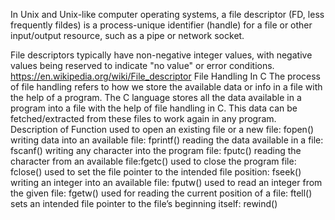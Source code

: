 In Unix and Unix-like computer operating systems, a file descriptor (FD, less frequently fildes) is a process-unique identifier (handle) for a file or other input/output resource, such as a pipe or network socket.

File descriptors typically have non-negative integer values, with negative values being reserved to indicate "no value" or error conditions.
https://en.wikipedia.org/wiki/File_descriptor
File Handling In C
The process of file handling refers to how we store the available data or info in a file with the help of a program. The C language stores all the data available in a program into a file with the help of file handling in C. This data can be fetched/extracted from these files to work again in any program.
Description of Function
used to open an existing file or a new file: fopen()
writing data into an available file: fprintf()
reading the data available in a file: fscanf()
writing any character into the program file: fputc()
reading the character from an available file:fgetc()
used to close the program file: fclose()
used to set the file pointer to the intended file position: fseek()
writing an integer into an available file: fputw()
used to read an integer from the given file: fgetw()
used for reading the current position of a file: ftell()
sets an intended file pointer to the file’s beginning itself: rewind()
